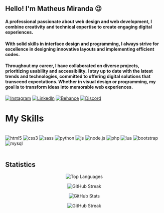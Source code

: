 ## Hello! I'm Matheus Miranda 😉


#### A professional passionate about web design and web development, I combine creativity and technical expertise to create engaging digital experiences.

#### With solid skills in interface design and programming, I always strive for excellence in designing innovative layouts and implementing efficient codes.

#### Throughout my career, I have collaborated on diverse projects, prioritizing usability and accessibility. I stay up to date with the latest trends and technologies, committed to offering digital solutions that transcend expectations. Whether in visual design or programming, my goal is to transform ideas into memorable web experiences.


[![Instagram](https://img.shields.io/badge/Instagram-E4405F?style=for-the-badge&logo=instagram&logoColor=white)](https://www.instagram.com/mranda_dev/)
[![Linkedln](https://img.shields.io/badge/LinkedIn-0077B5?style=for-the-badge&logo=linkedin&logoColor=white)](https://www.linkedin.com/in/mranda-dev/)
[![Behance](https://img.shields.io/badge/-Behance-blue?style=for-the-badge&logo=behance&logoColor=white)](#)
[![Discord](https://img.shields.io/badge/Discord-7289DA?style=for-the-badge&logo=discord&logoColor=white)](#)


# My Skills

<div style="display; inline_block"><br/>
    <img align="center" alt=html5 src="https://img.shields.io/badge/HTML5-E34F26?style=for-the-badge&logo=html5&logoColor=white" />
    <img align="center" alt=css3 src="https://img.shields.io/badge/CSS3-1572B6?style=for-the-badge&logo=css3&logoColor=white" />
    <img align="center" alt=sass src="https://img.shields.io/badge/Sass-CC6699?style=for-the-badge&logo=sass&logoColor=white" />
    <img align="center" alt=python src="https://img.shields.io/badge/Python-14354C?style=for-the-badge&logo=python&logoColor=white" />
    <img align="center" alt=js src="https://img.shields.io/badge/JavaScript-F7DF1E?style=for-the-badge&logo=javascript&logoColor=black" />
    <img align="center" alt=node.js src="https://img.shields.io/badge/Node.js-43853D?style=for-the-badge&logo=node.js&logoColor=white" />
    <img align="center" alt=php src="https://img.shields.io/badge/PHP-777BB4?style=for-the-badge&logo=php&logoColor=white" />
    <img align="center" alt=lua src="https://img.shields.io/badge/Lua-2C2D72?style=for-the-badge&logo=lua&logoColor=white" />
    <img align="center" alt=bootstrap src="https://img.shields.io/badge/Bootstrap-563D7C?style=for-the-badge&logo=bootstrap&logoColor=white" />
    <img align="center" alt=mysql src="https://img.shields.io/badge/MySQL-00000F?style=for-the-badge&logo=mysql&logoColor=white" /> 
</div><br/>


## Statistics 


<p align="center">
  <img src="https://github-readme-stats.vercel.app/api/top-langs?username=mranda-dev&show_icons=true&locale=en&layout=compact&theme=vision-friendly-dark" alt="Top Languages" />
</p>

<p align="center">
  <img src="https://github-readme-stats.vercel.app/api/pin/?username=mranda-dev&repo=mranda-dev&theme=vision-friendly-dark" alt="GitHub Streak" />
</p>

<p align="center">
  <img src="https://github-readme-stats.vercel.app/api?username=mranda-dev&show_icons=true&locale=en&theme=vision-friendly-dark" alt="GitHub Stats" />
</p>

<p align="center">
  <img src="https://github-readme-streak-stats.herokuapp.com/?user=mranda-dev&theme=vision-friendly-dark" alt="GitHub Streak" />
</p>

